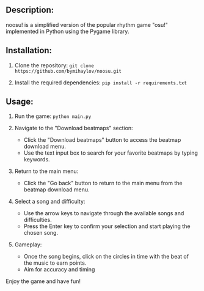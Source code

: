 Description:
------------
noosu! is a simplified version of the popular rhythm game "osu!" implemented in Python using the Pygame library.

Installation:
--------------
1. Clone the repository:
   ```git clone https://github.com/bymihaylov/noosu.git```

2. Install the required dependencies:
   ```pip install -r requirements.txt```

Usage:
------
1. Run the game:
   ```python main.py```

2. Navigate to the "Download beatmaps" section:
    - Click the "Download beatmaps" button to access the beatmap download menu.
    - Use the text input box to search for your favorite beatmaps by typing keywords.

3. Return to the main menu:
   - Click the "Go back" button to return to the main menu from the beatmap download menu.

4. Select a song and difficulty:
    - Use the arrow keys to navigate through the available songs and difficulties.
    - Press the Enter key to confirm your selection and start playing the chosen song.
   
5. Gameplay:
   - Once the song begins, click on the circles in time with the beat of the music to earn points.
   - Aim for accuracy and timing


Enjoy the game and have fun!
